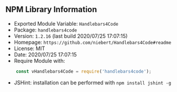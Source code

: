 ## NPM Library Information
* Exported Module Variable: `Handlebars4Code`
* Package:  `handlebars4code`
* Version:  `1.2.16`   (last build 2020/07/25 17:07:15)
* Homepage: `https://github.com/niebert/Handlebars4Code#readme`
* License:  MIT
* Date:     2020/07/25 17:07:15
* Require Module with:
```javascript
    const vHandlebars4Code = require('handlebars4code');
```
* JSHint: installation can be performed with `npm install jshint -g`
